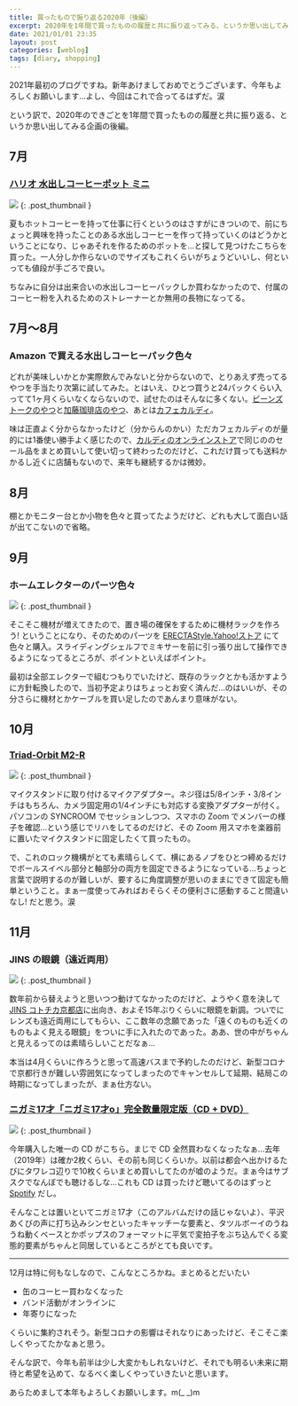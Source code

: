 ```yaml
---
title: 買ったもので振り返る2020年（後編）
excerpt: 2020年を1年間で買ったものの履歴と共に振り返ってみる、というか思い出してみる企画の後編。7月から12月までを振り返ります。あっ新年あけましておめでとうございます。
date: 2021/01/01 23:35
layout: post
categories: [weblog]
tags: [diary, shopping]
---
```

2021年最初のブログですね。新年あけましておめでとうございます、今年もよろしくお願いします…よし、今回はこれで合ってるはずだ。涙

という訳で、2020年のできごとを1年間で買ったものの履歴と共に振り返る、というか思い出してみる企画の後編。


## 7月

### [ハリオ 水出しコーヒーポット ミニ](https://www.amazon.co.jp/gp/product/B00IJ3O0Y2/)

![](/images/2021/01/01/month7-1.jpg)
{: .post_thumbnail }

夏もホットコーヒーを持って仕事に行くというのはさすがにきついので、前にちょっと興味を持ったことのある水出しコーヒーを作って持っていくのはどうかということになり、じゃあそれを作るためのポットを…と探して見つけたこちらを買った。一人分しか作らないのでサイズもこれくらいがちょうどいいし、何といっても値段が手ごろで良い。

ちなみに自分は出来合いの水出しコーヒーパックしか買わなかったので、付属のコーヒー粉を入れるためのストレーナーとか無用の長物になってる。


## 7月〜8月

### Amazon で買える水出しコーヒーパック色々

どれが美味しいかとか実際飲んでみないと分からないので、とりあえず売ってるやつを手当たり次第に試してみた。とはいえ、ひとつ買うと24パックくらい入ってて1ヶ月くらいなくならないので、試せたのはそんなに多くない。[ビーンズトークのやつ](https://www.amazon.co.jp/gp/product/B07QG17JR4/)と[加藤珈琲店のやつ](https://www.amazon.co.jp/gp/product/B011ASZIY8/)、あとは[カフェカルディ](https://www.amazon.co.jp/gp/product/B076Y6JDL3/)。

味は正直よく分からなかったけど（分からんのかい）ただカフェカルディのが量的には1番使い勝手よく感じたので、[カルディのオンラインストア](https://www.kaldi.co.jp/ec/)で同じののセール品をまとめ買いして使い切って終わったのだけど、これだけ買っても送料かかるし近くに店舗もないので、来年も継続するかは微妙。


## 8月

棚とかモニター台とか小物を色々と買ってたようだけど、どれも大して面白い話が出てこないので省略。


## 9月

### ホームエレクターのパーツ色々

![](/images/2021/01/01/month9-1.jpg)
{: .post_thumbnail }

そこそこ機材が増えてきたので、置き場の確保をするために機材ラックを作ろう! ということになり、そのためのパーツを [ERECTAStyle.Yahoo!ストア](https://store.shopping.yahoo.co.jp/erecta-style/) にて色々と購入。スライディングシェルフでミキサーを前に引っ張り出して操作できるようになってるところが、ポイントといえばポイント。

最初は全部エレクターで組むつもりでいたけど、既存のラックとかも活かすように方針転換したので、当初予定よりはちょっとお安く済んだ…のはいいが、その分さらに機材とかケーブルを買い足したのであんまり意味がない。


## 10月

### [Triad-Orbit M2-R](https://www.soundhouse.co.jp/products/detail/item/204416/)

![](/images/2021/01/01/month10-1.jpg)
{: .post_thumbnail }

マイクスタンドに取り付けるマイクアダプター。ネジ径は5/8インチ・3/8インチはもちろん、カメラ固定用の1/4インチにも対応する変換アダプターが付く。パソコンの SYNCROOM でセッションしつつ、スマホの Zoom でメンバーの様子を確認…という感じでリハをしてるのだけど、その Zoom 用スマホを楽器前に置いたマイクスタンドに固定したくて買ったもの。

で、これのロック機構がとても素晴らしくて、横にあるノブをひとつ締めるだけでボールスイベル部分と軸部分の両方を固定できるようになっている…ちょっと言葉で説明するのが難しいが、要するに角度調整が思いのままにできて固定も簡単ということ。まぁ一度使ってみればおそらくその便利さに感動すること間違いなし! だと思う。涙


## 11月

### JINS の眼鏡（遠近両用）

![](/images/2021/01/01/month11-1.jpg)
{: .post_thumbnail }

数年前から替えようと思いつつ動けてなかったのだけど、ようやく意を決して [JINS コトチカ京都店](https://store-jp.jins.com/b/jins/info/20182/)に出向き、およそ15年ぶりくらいに眼鏡を新調。ついでにレンズも遠近両用にしてもらい、ここ数年の念願であった「遠くのものも近くのものもよく見える眼鏡」をついに手に入れたのであった。ああ、世の中がちゃんと見えるってのは素晴らしいことだなぁ…

本当は4月くらいに作ろうと思って高速バスまで予約したのだけど、新型コロナで京都行きが難しい雰囲気になってしまったのでキャンセルして延期、結局この時期になってしまったが、まぁ仕方ない。

### [ニガミ17才「ニガミ17才o」完全数量限定版（CD + DVD）](https://www.amazon.co.jp/gp/product/B08K93PBBZ/)

![](/images/2021/01/01/month11-2.jpg)
{: .post_thumbnail }

今年購入した唯一の CD がこちら。まじで CD 全然買わなくなったなぁ…去年（2019年）は確か2枚くらい、その前も同じくらいか。以前は都会へ出かけるたびにタワレコ辺りで10枚くらいまとめ買いしてたのが嘘のようだ。まぁ今はサブスクでなんぼでも聴けるしな…これも CD は買ったけど聴いてるのはずっと [Spotify](https://www.spotify.com/jp/) だし。

そんなことは置いといてニガミ17才（このアルバムだけの話じゃないよ）、平沢あくびの声に打ち込みシンセといったキャッチーな要素と、タツルボーイのうねうね動くベースとかポップスのフォーマットに平気で変拍子をぶち込んでくる変態的要素がちゃんと同居しているところがとても良いです。

- - - 

12月は特に何もなしなので、こんなところかね。まとめるとだいたい

- 缶のコーヒー買わなくなった
- バンド活動がオンラインに
- 年寄りになった

くらいに集約されそう。新型コロナの影響はそれなりにあったけど、そこそこ楽しくやってたかなぁと思う。

そんな訳で、今年も前半は少し大変かもしれないけど、それでも明るい未来に期待と希望を込めて、なるべく楽しくやっていきたいと思います。

あらためまして本年もよろしくお願いします。m(_ _)m

